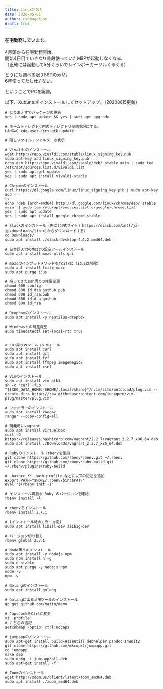 ```yaml
---
title: Linux始めた
date: 2020-05-01
author: cabbagekobe
draft: true
---
```



#### 在宅勤務しています。

4月頭から在宅勤務開始。  
開始4日目でいきなり普段使っていたMBPが起動しなくなる。  
（正確には起動して5分くらいでレインボーカーソルくるくる）

どうにも調べる限りSSDの寿命。  
6年使ってたし仕方ない。

ということでPCを新調。

以下、Xubuntuをインストールしてセットアップ。（20200615更新）


    # とりあえずでパッケージの更新
    yes | sudo apt update && yes | sudo apt upgrade

    # ホームディレクトリ内のディレクトリ英語表記にする。
    LANG=C xdg-user-dirs-gtk-update

    # 隠しファイル・フォルダーの表示

    # Vivaldiのインストール
    wget http://repo.vivaldi.com/stable/linux_signing_key.pub
    sudo apt-key add linux_signing_key.pub
    echo deb http://repo.vivaldi.com/stable/deb/ stable main | sudo tee /etc/apt/sources.list.d/vivaldi.list
    yes | sudo apt-get update
    yes | sudo apt install vivaldi-stable

    # Chromeのインストール
    curl https://dl.google.com/linux/linux_signing_key.pub | sudo apt-key add -
    ls
    echo 'deb [arch=amd64] http://dl.google.com/linux/chrome/deb/ stable main' | sudo tee /etc/apt/sources.list.d/google-chrome.list
    yes | sudo apt update
    yes | sudo apt install google-chrome-stable

    # Slackのインストール（先に(公式サイト)[https://slack.com/intl/ja-jp/downloads/linux]からダウンロードする）
    cd Downloads/
    sudo apt install ./slack-desktop-4.4.2-amd64.deb

    # 日本語入力のMozcの設定ツールインストール
    sudo apt install mozc-utils-gui

    # mozcのインプットメソッドをfcitxに（ibusは削除）
    sudo apt install fcitx-mozc
    sudo apt purge ibus

    # 持ってきたssh周りの権限変更
    chmod 600 config
    chmod 600 id_dsa_guthub.pub
    chmod 600 id_rsa.pub
    chmod 600 id_dsa_guthub
    chmod 600 id_rsa

    # Dropboxのインストール
    sudo apt install -y nautilus-dropbox

    # Windowsとの時差調整
    sudo timedatectl set-local-rtc true


    # CUI周りのツールインストール
    sudo apt install curl
    sudo apt install git
    sudo apt install fzf
    sudo apt install ffmpeg imagemagick
    sudo apt install xsel

    # Vimのインストール
    sudo apt install vim-gtk3
    sh -c 'curl -fLo "${XDG_DATA_HOME:-$HOME/.local/share}"/nvim/site/autoload/plug.vim --create-dirs https://raw.githubusercontent.com/junegunn/vim-plug/master/plug.vim'

    # ファイラーのインストール
    sudo apt install ranger
    ranger --copy-config=all

    # 開発用にvagrant
    sudo apt install virtualbox
    curl -O https://releases.hashicorp.com/vagrant/2.2.7/vagrant_2.2.7_x86_64.deb
    sudo apt install ./Downloads/vagrant_2.2.7_x86_64.deb

    # Rubyのインストール（rbenvを使用
    git clone https://github.com/rbenv/rbenv.git ~/.rbenv
    git clone https://github.com/rbenv/ruby-build.git ~/.rbenv/plugins/ruby-build

    # .bashrc や .bash_profile などに以下の記述を追加
    export PATH="$HOME/.rbenv/bin:$PATH"
    eval "$(rbenv init -)"

    # インストール可能な Ruby のバージョンを確認
    rbenv install -l

    # rbenvでインストール
    rbenv install 2.7.1

    # (インストール時のエラー対応)
    sudo apt install libssl-dev zlib1g-dev

    # バージョン切り替え
    rbenv global 2.7.1

    # Node周りのインストール
    sudo apt install -y nodejs npm
    sudo npm install n -g
    sudo n stable
    sudo apt purge -y nodejs npm
    node -v
    npm -v

    # Golangのインストール
    sudo apt install golang

    # Golangによるメモツールのインストール
    go get github.com/mattn/memo

    # CapsLockをCtrlに変更
    vi .profile
    # こちらの追記
    setxkbmap -option ctrl:nocaps

    # jumpappのインストール
    sudo apt-get install build-essential debhelper pandoc shunit2
    git clone https://github.com/mkropat/jumpapp.git
    cd jumpapp
    make deb
    sudo dpkg -i jumpapp*all.deb
    sudo apt-get install -f

    # Zoomのインストール
    wget http://zoom.us/client/latest/zoom_amd64.deb
    sudo apt install ./zoom_amd64.deb

